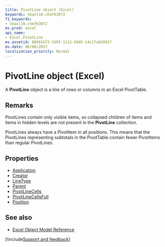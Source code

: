 ```yaml
---
title: PivotLine object (Excel)
keywords: vbaxl10.chm763072
f1_keywords:
- vbaxl10.chm763072
ms.prod: excel
api_name:
- Excel.PivotLine
ms.assetid: 88961b73-2d9f-1112-5dd5-14c1fa02092f
ms.date: 06/08/2017
localization_priority: Normal
---
```



# PivotLine object (Excel)

A  **PivotLine** object is a line of rows or columns in an Excel PivotTable.


## Remarks

PivotLines contain only visible items, so collapsed children of items and items in hidden levels are not present in the  **PivotLine** collection.

PivotLines always have a PivotItem in all positions. This means that the PivotLines representing subtotals in the PivotTable contain fewer PivotItems than regular PivotLines.

## Properties

- [Application](Excel.PivotLine.Application.md)
- [Creator](Excel.PivotLine.Creator.md)
- [LineType](Excel.PivotLine.LineType.md)
- [Parent](Excel.PivotLine.Parent.md)
- [PivotLineCells](Excel.PivotLine.PivotLineCells.md)
- [PivotLineCellsFull](Excel.pivotline.pivotlinecellsfull.md)
- [Position](Excel.PivotLine.Position.md)


## See also

- [Excel Object Model Reference](overview/Excel/object-model.md)

[!include[Support and feedback](~/includes/feedback-boilerplate.md)]